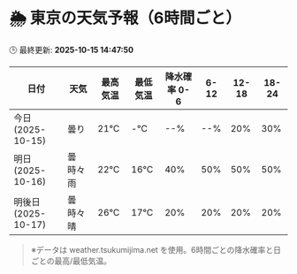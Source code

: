 # 🌦️ 東京の天気予報（6時間ごと）

🕒 最終更新: **2025-10-15 14:47:50**

| 日付 | 天気 | 最高気温 | 最低気温 | 降水確率 0-6 | 6-12 | 12-18 | 18-24 |
|------|------|----------|----------|------------|------|------|------|
| 今日 (2025-10-15) | 曇り | 21℃ | -℃ | --% | --% | 20% | 30% |
| 明日 (2025-10-16) | 曇時々雨 | 22℃ | 16℃ | 40% | 50% | 50% | 50% |
| 明後日 (2025-10-17) | 曇時々晴 | 26℃ | 17℃ | 20% | 20% | 20% | 20% |

> ※データは weather.tsukumijima.net を使用。6時間ごとの降水確率と日ごとの最高/最低気温。
